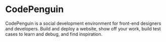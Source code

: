 # CodePenguin
CodePenguin is a social development environment for front-end designers and developers. Build and deploy a website, show off your work, build test cases to learn and debug, and find inspiration.

